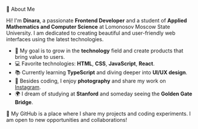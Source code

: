 👋 About Me

Hi! I'm **Dinara**, a passionate **Frontend Developer** and a student of **Applied Mathematics and Computer Science** at Lomonosov Moscow State University. I am dedicated to creating beautiful and user-friendly web interfaces using the latest technologies.

- 🎯 My goal is to grow in the **technology** field and create products that bring value to users.
- 💻 Favorite technologies: **HTML**, **CSS**, **JavaScript**, **React**.
- 📚 Currently learning **TypeScript** and diving deeper into **UI/UX design**.
- 📸 Besides coding, I enjoy **photography** and share my work on [Instagram](https://instagram.com/theycallmefaanggirl).
- 🌍 I dream of studying at **Stanford** and someday seeing the **Golden Gate Bridge**.

🚀 My GitHub is a place where I share my projects and coding experiments. I am open to new opportunities and collaborations!
